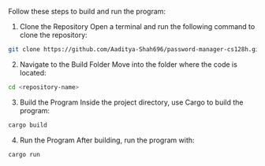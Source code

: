 Follow these steps to build and run the program:

1. Clone the Repository
Open a terminal and run the following command to clone the repository:
```bash
git clone https://github.com/Aaditya-Shah696/password-manager-cs128h.git
```
2. Navigate to the Build Folder
Move into the folder where the code is located:
```bash
cd <repository-name>
```
3. Build the Program
Inside the project directory, use Cargo to build the program:
```bash
cargo build
```
4. Run the Program
After building, run the program with:
```bash
cargo run
```

